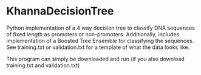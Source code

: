# KhannaDecisionTree
Python implementation of a 4 way decision tree to classify DNA sequences of fixed length as promoters or non-promoters. Additionally, includes implementation of a Boosted Tree Ensemble for classifying the sequences. See training.txt or validation.txt for a template of what the data looks like. 

This program can simply be downloaded and run (if you also download training.txt and validation.txt)
